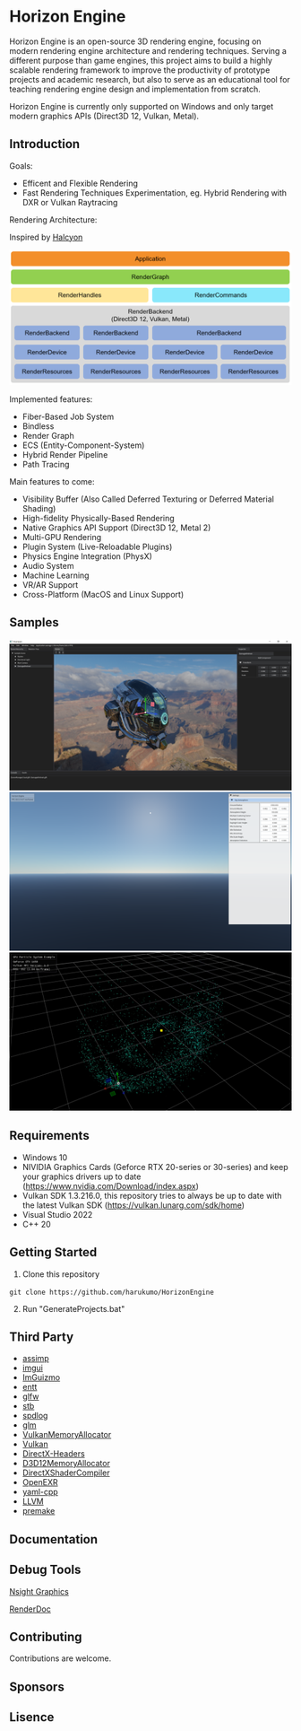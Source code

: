 # Horizon Engine

Horizon Engine is an open-source 3D rendering engine, focusing on modern rendering engine architecture and rendering techniques. Serving a different purpose than game engines, this project aims to build a highly scalable rendering framework to improve the productivity of prototype projects and academic research, but also to serve as an educational tool for teaching rendering engine design and implementation from scratch.

Horizon Engine is currently only supported on Windows and only target modern graphics APIs (Direct3D 12, Vulkan, Metal).

## Introduction

Goals:
* Efficent and Flexible Rendering
* Fast Rendering Techniques Experimentation, eg. Hybrid Rendering with DXR or Vulkan Raytracing

Rendering Architecture:

Inspired by [Halcyon](https://www.ea.com/seed/news/khronos-munich-2018-halcyon-vulkan)

![image](/Docs/rendering_architecture.png)

Implemented features:
* Fiber-Based Job System
* Bindless
* Render Graph
* ECS (Entity-Component-System)
* Hybrid Render Pipeline
* Path Tracing

Main features to come:
* Visibility Buffer (Also Called Deferred Texturing or Deferred Material Shading)
* High-fidelity Physically-Based Rendering
* Native Graphics API Support (Direct3D 12, Metal 2)
* Multi-GPU Rendering
* Plugin System (Live-Reloadable Plugins)
* Physics Engine Integration (PhysX)
* Audio System
* Machine Learning
* VR/AR Support
* Cross-Platform (MacOS and Linux Support)

## Samples

![image](/Screenshots/screenshot_editor.png)
![image](/Screenshots/screenshot_sky_atmosphere.png)
![image](/Screenshots/screenshot_particle_system.png)

## Requirements

* Windows 10
* NIVIDIA Graphics Cards (Geforce RTX 20-series or 30-series) and keep your graphics drivers up to date (https://www.nvidia.com/Download/index.aspx)
* Vulkan SDK 1.3.216.0, this repository tries to always be up to date with the latest Vulkan SDK (https://vulkan.lunarg.com/sdk/home)
* Visual Studio 2022
* C++ 20

## Getting Started

1. Clone this repository

`git clone https://github.com/harukumo/HorizonEngine`

2. Run "GenerateProjects.bat"

## Third Party

* [assimp](https://github.com/assimp/assimp)
* [imgui](https://github.com/ocornut/imgui)
* [ImGuizmo](https://github.com/CedricGuillemet/ImGuizmo)
* [entt](https://github.com/skypjack/entt)
* [glfw](https://github.com/glfw/glfw)
* [stb](https://github.com/nothings/stb)
* [spdlog](https://github.com/gabime/spdlog)
* [glm](https://github.com/g-truc/glm)
* [VulkanMemoryAllocator](https://github.com/GPUOpen-LibrariesAndSDKs/VulkanMemoryAllocator)
* [Vulkan](https://www.khronos.org/vulkan)
* [DirectX-Headers](https://github.com/microsoft/DirectX-Headers)
* [D3D12MemoryAllocator](https://github.com/GPUOpen-LibrariesAndSDKs/D3D12MemoryAllocator)
* [DirectXShaderCompiler](https://github.com/microsoft/DirectXShaderCompiler)
* [OpenEXR](https://github.com/AcademySoftwareFoundation/openexr)
* [yaml-cpp](https://github.com/jbeder/yaml-cpp)
* [LLVM](https://github.com/llvm/llvm-project)
* [premake](https://github.com/premake/premake-core)

## Documentation


## Debug Tools

[Nsight Graphics](https://developer.nvidia.com/nsight-graphics)

[RenderDoc](https://renderdoc.org/)

## Contributing

Contributions are welcome.

## Sponsors


## Lisence